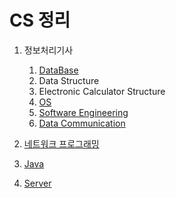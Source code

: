 # CS 정리

1. 정보처리기사

   1. [DataBase](https://github.com/bghgu/CS/tree/master/DataBase)
   2. Data Structure
   3. Electronic Calculator Structure
   4. [OS](https://github.com/bghgu/CS/tree/master/Java)
   5. [Software Engineering](https://github.com/bghgu/CS/tree/master/Software%20Engineering)
   6. [Data Communication](https://github.com/bghgu/CS/tree/master/Data%20Communication)
2. [네트워크 프로그래밍](https://github.com/bghgu/CS/tree/master/Network%20Programming)
3. [Java](https://github.com/bghgu/CS/tree/master/Java)
4. [Server](https://github.com/bghgu/CS/tree/master/Server)


